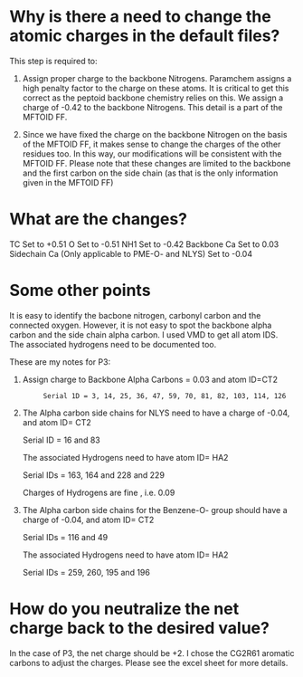 # Why is there a need to change the atomic charges in the default files?

This step is required to:

1. Assign proper charge to the backbone Nitrogens. Paramchem assigns a high penalty factor to the charge on these atoms. It is critical to get this correct as 
the peptoid backbone chemistry relies on this. We assign a charge of -0.42 to the backbone Nitrogens. This detail is a part of the MFTOID FF.

2. Since we have fixed the charge on the backbone Nitrogen on the basis of the MFTOID FF, it makes sense to change the charges of the other residues too. In this way, 
our modifications will be consistent with the MFTOID FF. Please note that these changes are limited to the backbone and the first carbon on the side chain (as that
is the only information given in the MFTOID FF)

# What are the changes?

TC Set to +0.51
O Set to -0.51
NH1 Set to -0.42
Backbone Ca Set to 0.03
Sidechain Ca (Only applicable to PME-O- and NLYS)  Set to -0.04


# Some other points

It is easy to identify the bacbone nitrogen, carbonyl carbon and the connected oxygen. However, it is not easy to spot the backbone alpha carbon and the side chain 
alpha carbon. I used VMD to get all atom IDS. The associated hydrogens need to be documented too. 

These are my notes for P3:


1. Assign charge to Backbone Alpha Carbons = 0.03 and atom  ID=CT2

            Serial 1D = 3, 14, 25, 36, 47, 59, 70, 81, 82, 103, 114, 126

 2. The Alpha carbon side chains for NLYS need to have a charge of -0.04, and atom ID= CT2
 
     Serial ID = 16 and 83
     
     The associated Hydrogens need to have atom ID= HA2
     
     Serial IDs = 163, 164 and 228 and 229
     
     Charges of Hydrogens are fine , i.e. 0.09
     
 3. The Alpha carbon side chains for the Benzene-O- group should have a charge of -0.04, and atom ID= CT2
 
     Serial IDs = 116 and 49
     
     The associated Hydrogens need to have atom ID= HA2
     
     Serial IDs = 259, 260, 195 and 196
     
   # How do you neutralize the net charge back to the desired value?
   
   In the case of P3, the net charge should be +2. I chose the CG2R61 aromatic carbons to adjust the charges. Please see the excel sheet for more details.
   
   

